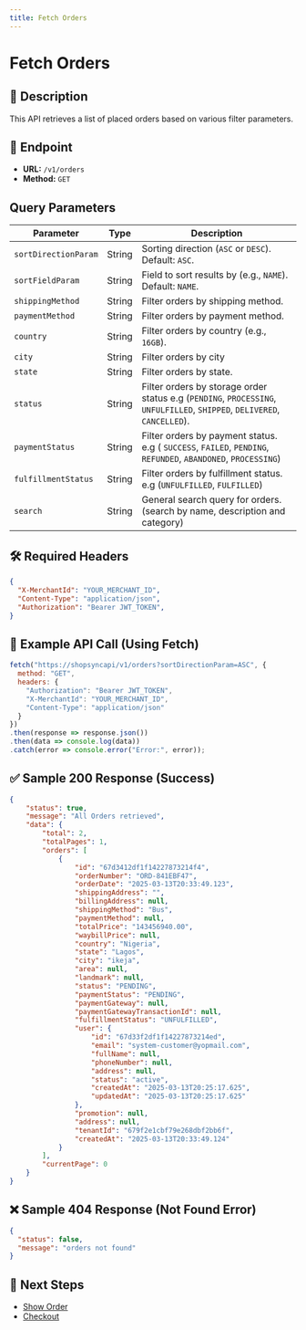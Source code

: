 ```yaml
---
title: Fetch Orders
---
```


# Fetch Orders

## 📌 Description
This API retrieves a list of placed orders based on various filter parameters.

## 🔗 Endpoint
- **URL:** `/v1/orders`
- **Method:** `GET`

## Query Parameters

| Parameter            | Type   | Description |
|----------------------|--------|-------------|
| `sortDirectionParam` | String | Sorting direction (`ASC` or `DESC`). Default: `ASC`. |
| `sortFieldParam`     | String | Field to sort results by (e.g., `NAME`). Default: `NAME`. |
| `shippingMethod`              | String | Filter orders by shipping method. |
| `paymentMethod`          | String | Filter orders by payment method. |
| `country`           | String | Filter orders by country (e.g., `16GB`). |
| `city`           | String | Filter orders by city |
| `state`             | String | Filter orders by state. |
| `status`           | String | Filter orders by storage order status e.g (`PENDING`, `PROCESSING`, `UNFULFILLED`, `SHIPPED`, `DELIVERED`, `CANCELLED`). |
| `paymentStatus`             | String | Filter orders by payment status. e.g ( `SUCCESS`, `FAILED`, `PENDING`, `REFUNDED`, `ABANDONED`, `PROCESSING`) |
| `fulfillmentStatus`             | String | Filter orders by fulfillment status. e.g (`UNFULFILLED`, `FULFILLED`) |
| `search`            | String | General search query for orders.(search by name, description and category) |



## 🛠️ Required Headers
```json
{
  "X-MerchantId": "YOUR_MERCHANT_ID",
  "Content-Type": "application/json",
  "Authorization": "Bearer JWT_TOKEN",
}
```

## 📡 Example API Call (Using Fetch)
```javascript
fetch("https://shopsyncapi/v1/orders?sortDirectionParam=ASC", {
  method: "GET",
  headers: {
    "Authorization": "Bearer JWT_TOKEN",
    "X-MerchantId": "YOUR_MERCHANT_ID",
    "Content-Type": "application/json"
  }
})
.then(response => response.json())
.then(data => console.log(data))
.catch(error => console.error("Error:", error));
```

## ✅ Sample 200 Response (Success)
```json
{
    "status": true,
    "message": "All Orders retrieved",
    "data": {
        "total": 2,
        "totalPages": 1,
        "orders": [
            {
                "id": "67d3412df1f14227873214f4",
                "orderNumber": "ORD-841EBF47",
                "orderDate": "2025-03-13T20:33:49.123",
                "shippingAddress": "",
                "billingAddress": null,
                "shippingMethod": "Bus",
                "paymentMethod": null,
                "totalPrice": "143456940.00",
                "waybillPrice": null,
                "country": "Nigeria",
                "state": "Lagos",
                "city": "ikeja",
                "area": null,
                "landmark": null,
                "status": "PENDING",
                "paymentStatus": "PENDING",
                "paymentGateway": null,
                "paymentGatewayTransactionId": null,
                "fulfillmentStatus": "UNFULFILLED",
                "user": {
                    "id": "67d33f2df1f14227873214ed",
                    "email": "system-customer@yopmail.com",
                    "fullName": null,
                    "phoneNumber": null,
                    "address": null,
                    "status": "active",
                    "createdAt": "2025-03-13T20:25:17.625",
                    "updatedAt": "2025-03-13T20:25:17.625"
                },
                "promotion": null,
                "address": null,
                "tenantId": "679f2e1cbf79e268dbf2bb6f",
                "createdAt": "2025-03-13T20:33:49.124"
            }
        ],
        "currentPage": 0
    }
}
```

## ❌ Sample 404 Response (Not Found Error)
```json
{
  "status": false,
  "message": "orders not found"
}
```

## 🔗 Next Steps
- [Show Order](./show-order-items.md)
- [Checkout](../cart/checkout.md)
